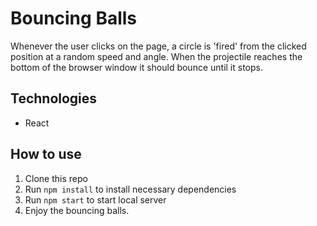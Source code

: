 # Bouncing Balls 
Whenever the user clicks on the page, a circle is 'fired' from the clicked position at a random speed and angle. When the projectile reaches the bottom of the browser window it should bounce until it stops. 

## Technologies
- React 

## How to use
1. Clone this repo
2. Run `npm install` to install necessary dependencies
3. Run `npm start` to start local server
4. Enjoy the bouncing balls. 